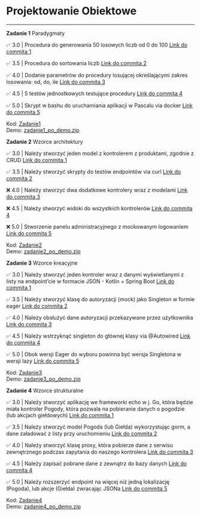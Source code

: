 # Projektowanie Obiektowe
---

**Zadanie 1** Paradygmaty

:white_check_mark: 3.0 | Procedura do generowania 50 losowych liczb od 0 do 100 [Link do commita 1](https://github.com/kreciszj/projektowanie-obiektowe/commit/fd380eed97f61e3bf9cabf1bd9b3c79790ef9cf0)

:white_check_mark: 3.5 | Procedura do sortowania liczb [Link do commita 2](https://github.com/kreciszj/projektowanie-obiektowe/commit/8053dd0f74d062429eb41f1a4dc5cc6c96544038)

:white_check_mark: 4.0 | Dodanie parametrów do procedury losującej określającymi zakres losowania: od, do, ile [Link do commita 3](https://github.com/kreciszj/projektowanie-obiektowe/commit/72942607b7a888f2bab9fb1d618d9627110db25c)

:white_check_mark: 4.5 | 5 testów jednostkowych testujące procedury [Link do commita 4](https://github.com/kreciszj/projektowanie-obiektowe/commit/f458213fc4e5751f4859345191c6bdccbdde47a5)

:white_check_mark: 5.0 | Skrypt w bashu do uruchamiania aplikacji w Pascalu via docker [Link do commita 5](https://github.com/kreciszj/projektowanie-obiektowe/commit/abc1a36f5669632c335d2048cdce6cd684321d71)

Kod: [Zadanie1](./zadanie1/) <br>
Demo: [zadanie1_po_demo.zip](./demos/zadanie1_po_demo.zip)


**Zadanie 2** Wzorce architektury

:white_check_mark: 3.0 | Należy stworzyć jeden model z kontrolerem z produktami, zgodnie z CRUD [Link do commita 1](https://github.com/kreciszj/projektowanie-obiektowe/commit/bad8fbffd60d57c10680e214e3ec3c7d3b3ce94a)

:white_check_mark: 3.5 | Należy stworzyć skrypty do testów endpointów via curl [Link do commita 2](https://github.com/kreciszj/projektowanie-obiektowe/commit/92aa3014396785d468e6deeefcf5a0481165056d)

:x: 4.0 | Należy stworzyć dwa dodatkowe kontrolery wraz z modelami [Link do commita 3](https://github.com/kprzystalski/workshop_template/commit/hash)

:x: 4.5 | Należy stworzyć widoki do wszystkich kontrolerów [Link do commita 4](https://github.com/kprzystalski/workshop_template/commit/hash)

:x: 5.0 | Stworzenie panelu administracyjnego z mockowanym logowaniem [Link do commita 5](https://github.com/kprzystalski/workshop_template/commit/hash)

Kod: [Zadanie2](./zadanie2/) <br>
Demo: [zadanie2_po_demo.zip](./demos/zadanie2_po_demo.zip)


**Zadanie 3** Wzorce kreacyjne

:white_check_mark: 3.0 | Należy stworzyć jeden kontroler wraz z danymi wyświetlanymi z listy na endpoint’cie w formacie JSON - Kotlin + Spring Boot [Link do commita 1](https://github.com/kreciszj/projektowanie-obiektowe/commit/b7cc18f020a5c48a4eaf554c942f614e0c33d800)

:white_check_mark: 3.5 | Należy stworzyć klasę do autoryzacji (mock) jako Singleton w formie eager [Link do commita 2](https://github.com/kreciszj/projektowanie-obiektowe/commit/ceca2e20fe8abe5b2d93bd84fe2309f2764e4142)

:white_check_mark: 4.0 | Należy obsłużyć dane autoryzacji przekazywane przez użytkownika [Link do commita 3](https://github.com/kreciszj/projektowanie-obiektowe/commit/6651ef236fe1cdf1c76c10c85c4258e9265b3354)

:white_check_mark: 4.5 | Należy wstrzyknąć singleton do głównej klasy via @Autowired [Link do commita 4](https://github.com/kreciszj/projektowanie-obiektowe/commit/c315225ae7f0a26b420cf991f85434b027012a57)

:white_check_mark: 5.0 | Obok wersji Eager do wyboru powinna być wersja Singletona w wersji lazy [Link do commita 5](https://github.com/kreciszj/projektowanie-obiektowe/commit/c23557970eb835369999b466443883f6b0a07c3d)

Kod: [Zadanie3](./zadanie3/) <br>
Demo: [zadanie3_po_demo.zip](./demos/zadanie3_po_demo.zip)


**Zadanie 4** Wzorce strukturalne

:white_check_mark: 3.0 | Należy stworzyć aplikację we frameworki echo w j. Go, która będzie miała kontroler Pogody, która pozwala na pobieranie danych o pogodzie (lub akcjach giełdowych) [Link do commita 1](https://github.com/kreciszj/projektowanie-obiektowe/commit/ceb942a5299a07542bb43f6e3a6e7efd8674171d)

:white_check_mark: 3.5 | Należy stworzyć model Pogoda (lub Giełda) wykorzystując gorm, a dane załadować z listy przy uruchomieniu [Link do commita 2](https://github.com/kreciszj/projektowanie-obiektowe/commit/1eeab55c6b232db83ecf6fe6da172d1b304295d7)

:white_check_mark: 4.0 | Należy stworzyć klasę proxy, która pobierze dane z serwisu zewnętrznego podczas zapytania do naszego kontrolera [Link do commita 3](https://github.com/kreciszj/projektowanie-obiektowe/commit/353c9c3e121a18a573648fa442e9ca6e429abed0)

:white_check_mark: 4.5 | Należy zapisać pobrane dane z zewnątrz do bazy danych [Link do commita 4](https://github.com/kreciszj/projektowanie-obiektowe/commit/f02416a1add1b463e45195a98f8581f73f8678ac)

:white_check_mark: 5.0 | Należy rozszerzyć endpoint na więcej niż jedną lokalizację (Pogoda), lub akcje (Giełda) zwracając JSONa [Link do commita 5](https://github.com/kreciszj/projektowanie-obiektowe/commit/96a4274c6ade5fad8c7c34af3fe1fb722702bd5b)

Kod: [Zadanie4](./zadanie4/) <br>
Demo: [zadanie4_po_demo.zip](./demos/zadanie4_po_demo.zip)
